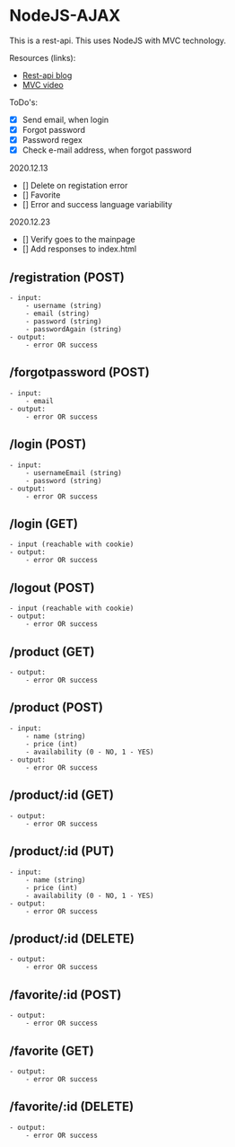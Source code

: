 # NodeJS-AJAX
This is a rest-api. This uses NodeJS with MVC technology.

Resources (links):

- [Rest-api blog](https://stackabuse.com/building-a-rest-api-with-node-and-express/)
- [MVC video](https://www.youtube.com/watch?v=dDjzTDN3cy8)

ToDo's:

 - [x] Send email, when login
 - [x] Forgot password
 - [x] Password regex
 - [x] Check e-mail address, when forgot password

2020.12.13
 - [] Delete on registation error
 - [] Favorite
 - [] Error and success language variability

2020.12.23
 - [] Verify goes to the mainpage
 - [] Add responses to index.html

## /registration (POST)
    - input:
        - username (string)
        - email (string)
        - password (string)
        - passwordAgain (string)
    - output:
        - error OR success

## /forgotpassword (POST)
    - input:
        - email
    - output:
        - error OR success

## /login (POST)
    - input:
        - usernameEmail (string)
        - password (string)
    - output:
        - error OR success

## /login (GET)
    - input (reachable with cookie)
    - output:
        - error OR success

## /logout (POST)
    - input (reachable with cookie)
    - output:
        - error OR success

## /product (GET)
    - output:
        - error OR success

## /product (POST)
    - input:
        - name (string)
        - price (int)
        - availability (0 - NO, 1 - YES)
    - output:
        - error OR success

## /product/:id (GET)
    - output:
        - error OR success

## /product/:id (PUT)
    - input:
        - name (string)
        - price (int)
        - availability (0 - NO, 1 - YES)
    - output:
        - error OR success

## /product/:id (DELETE)
    - output:
        - error OR success

## /favorite/:id (POST)
    - output:
        - error OR success

## /favorite (GET)
    - output:
        - error OR success

## /favorite/:id (DELETE)
    - output:
        - error OR success